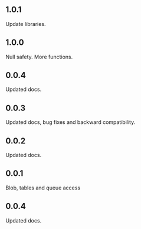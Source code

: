 ## 1.0.1

Update libraries.

## 1.0.0

Null safety. More functions.

## 0.0.4

Updated docs.

## 0.0.3

Updated docs, bug fixes and backward compatibility.

## 0.0.2

Updated docs.

## 0.0.1

Blob, tables and queue access






## 0.0.4

Updated docs.

